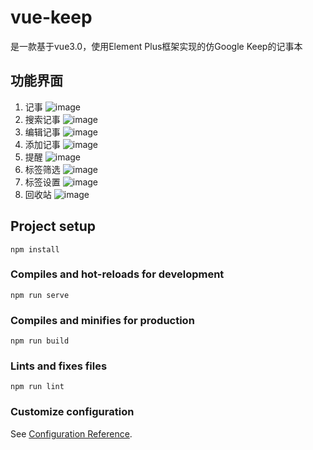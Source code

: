 # vue-keep

是一款基于vue3.0，使用Element Plus框架实现的仿Google Keep的记事本

## 功能界面
1. 记事
![image](https://user-images.githubusercontent.com/52432577/158060130-d7088f4a-8ce3-4b69-b1bf-779d18cd06a6.png)
2. 搜索记事
![image](https://user-images.githubusercontent.com/52432577/158060392-97aee1fd-edbb-4bfb-87e4-4baf99822dee.png)
3. 编辑记事
 ![image](https://user-images.githubusercontent.com/52432577/158060627-93c5eaa5-e0fd-4916-b209-de610fa5e43d.png)
4. 添加记事
![image](https://user-images.githubusercontent.com/52432577/158060669-60e7adfc-f6c2-4a15-9d60-c575be1271ec.png)
5. 提醒
![image](https://user-images.githubusercontent.com/52432577/158060503-a22e30df-6f7f-4285-b54b-856c8d30f1ac.png)
6. 标签筛选
![image](https://user-images.githubusercontent.com/52432577/158060347-9ed6153f-7a35-46fb-9f56-706a94e107c5.png)
7. 标签设置
![image](https://user-images.githubusercontent.com/52432577/158060151-6f405c24-7052-4b32-a957-aa84fee99038.png)
8. 回收站
![image](https://user-images.githubusercontent.com/52432577/158060174-87273c56-67d6-4510-8157-350359fd9978.png)


## Project setup
```
npm install
```

### Compiles and hot-reloads for development
```
npm run serve
```

### Compiles and minifies for production
```
npm run build
```

### Lints and fixes files
```
npm run lint
```

### Customize configuration
See [Configuration Reference](https://cli.vuejs.org/config/).
